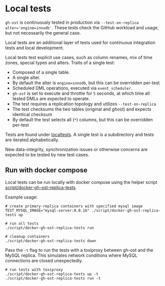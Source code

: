 # Local tests

`gh-ost` is continuously tested in production via `--test-on-replica alter='engine=innodb'`. These tests check the GitHub workload and usage, but not necessarily the general case.

Local tests are an additional layer of tests used for continuous integration tests and local development.

Local tests test explicit use cases, such as column renames, mix of time zones, special types and alters. Traits of a single test:

- Composed of a single table.
- A single alter.
- By default the alter is `engine=innodb`, but this can be overridden per-test
- Scheduled DML operations, executed via `event_scheduler`.
- `gh-ost` is set to execute and throttle for `5` seconds, at which time all tested DMLs are expected to operate.
- The test requires a replication topology and utilizes `--test-on-replica`
- The test checksums the two tables (original and _ghost_) and expects identical checksum
- By default the test selects all (`*`) columns, but this can be overridden per-test

Tests are found under [localtests](https://github.com/github/gh-ost/tree/master/localtests). A single test is a subdirectory and tests are iterated alphabetically.

New data-integrity, synchronization issues or otherwise concerns are expected to be tested by new test cases.

## Run with docker compose

Local tests can be run locally with docker compose using the helper script [script/docker-gh-ost-replica-tests](https://github.com/github/gh-ost/tree/master/script/docker-gh-ost-replica-tests). 

Example usage:
```shell
# create primary-replica containers with specified mysql image
TEST_MYSQL_IMAGE="mysql-server:8.0.16" ./script/docker-gh-ost-replica-tests up

# run all tests
./script/docker-gh-ost-replica-tests run

# cleanup containers
./script/docker-gh-ost-replica-tests down
```

Pass the `-t` flag to run the tests with a toxiproxy between gh-ost and the MySQL replica. This simulates network conditions where MySQL connections are closed unexpectedly.

```shell
# run tests with toxiproxy
./script/docker-gh-ost-replica-tests up -t
./script/docker-gh-ost-replica-tests run -t
```
